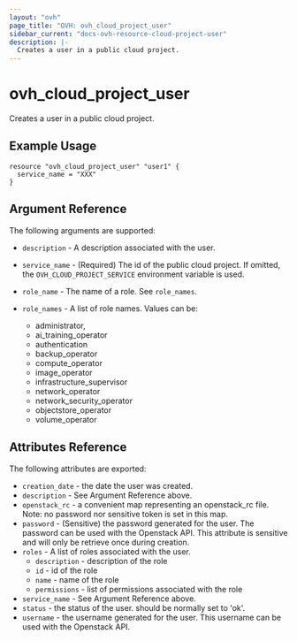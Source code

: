 ```yaml
---
layout: "ovh"
page_title: "OVH: ovh_cloud_project_user"
sidebar_current: "docs-ovh-resource-cloud-project-user"
description: |-
  Creates a user in a public cloud project.
---
```


# ovh_cloud_project_user

Creates a user in a public cloud project.

## Example Usage

```hcl
resource "ovh_cloud_project_user" "user1" {
  service_name = "XXX"
}
```

## Argument Reference

The following arguments are supported:

* `description` - A description associated with the user.

* `service_name` - (Required) The id of the public cloud project. If omitted,
    the `OVH_CLOUD_PROJECT_SERVICE` environment variable is used. 

* `role_name` -  The name of a role. See `role_names`.

* `role_names` - A list of role names. Values can be: 
  - administrator,
  - ai_training_operator
  - authentication
  - backup_operator
  - compute_operator
  - image_operator 
  - infrastructure_supervisor
  - network_operator
  - network_security_operator
  - objectstore_operator
  - volume_operator

## Attributes Reference

The following attributes are exported:

* `creation_date` - the date the user was created.
* `description` - See Argument Reference above.
* `openstack_rc` - a convenient map representing an openstack_rc file.
   Note: no password nor sensitive token is set in this map.
* `password` - (Sensitive) the password generated for the user. The password can
   be used with the Openstack API. This attribute is sensitive and will only be
   retrieve once during creation.
* `roles` - A list of roles associated with the user.
  * `description` - description of the role
  * `id` - id of the role
  * `name` - name of the role
  * `permissions` - list of permissions associated with the role
* `service_name` - See Argument Reference above.
* `status` - the status of the user. should be normally set to 'ok'.
* `username` - the username generated for the user. This username can be used with
   the Openstack API.
